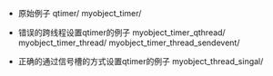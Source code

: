 - 原始例子 
  qtimer/ myobject_timer/

- 错误的跨线程设置qtimer的例子
    myobject_timer_qthread/ myobject_timer_thread/ myobject_timer_thread_sendevent/

- 正确的通过信号槽的方式设置qtimer的例子
    myobject_thread_singal/
